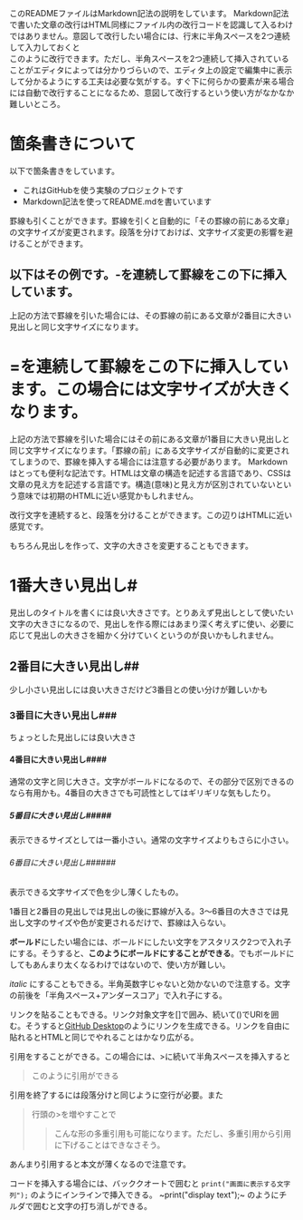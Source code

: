 このREADMEファイルはMarkdown記法の説明をしています。
Markdown記法で書いた文章の改行はHTML同様にファイル内の改行コードを認識して入るわけではありません。意図して改行したい場合には、行末に半角スペースを2つ連続して入力しておくと  
このように改行できます。ただし、半角スペースを2つ連続して挿入されていることがエディタによっては分かりづらいので、エディタ上の設定で編集中に表示して分かるようにする工夫は必要な気がする。すぐ下に何らかの要素が来る場合には自動で改行することになるため、意図して改行するという使い方がなかなか難しいところ。

# 箇条書きについて
以下で箇条書きをしています。
* これはGitHubを使う実験のプロジェクトです
* Markdown記法を使ってREADME.mdを書いています

罫線も引くことができます。罫線を引くと自動的に「その罫線の前にある文章」の文字サイズが変更されます。段落を分けておけば、文字サイズ変更の影響を避けることができます。

以下はその例です。-を連続して罫線をこの下に挿入しています。
-------------------------
上記の方法で罫線を引いた場合には、その罫線の前にある文章が2番目に大きい見出しと同じ文字サイズになります。

=を連続して罫線をこの下に挿入しています。この場合には文字サイズが大きくなります。
=========================
上記の方法で罫線を引いた場合にはその前にある文章が1番目に大きい見出しと同じ文字サイズになります。「罫線の前」にある文字サイズが自動的に変更されてしまうので、罫線を挿入する場合には注意する必要があります。
Markdownはとっても便利な記法です。HTMLは文章の構造を記述する言語であり、CSSは文章の見え方を記述する言語です。構造(意味)と見え方が区別されていないという意味では初期のHTMLに近い感覚かもしれません。

改行文字を連続すると、段落を分けることができます。この辺りはHTMLに近い感覚です。

もちろん見出しを作って、文字の大きさを変更することもできます。
# 1番大きい見出し#
見出しのタイトルを書くには良い大きさです。とりあえず見出しとして使いたい文字の大きさになるので、見出しを作る際にはあまり深く考えずに使い、必要に応じて見出しの大きさを細かく分けていくというのが良いかもしれません。
## 2番目に大きい見出し##
少し小さい見出しには良い大きさだけど3番目との使い分けが難しいかも
### 3番目に大きい見出し###
ちょっとした見出しには良い大きさ
#### 4番目に大きい見出し####
通常の文字と同じ大きさ。文字がボールドになるので、その部分で区別できるのなら有用かも。4番目の大きさでも可読性としてはギリギリな気もしたり。
##### 5番目に大きい見出し#####
表示できるサイズとしては一番小さい。通常の文字サイズよりもさらに小さい。
###### 6番目に大きい見出し######
表示できる文字サイズで色を少し薄くしたもの。  

1番目と2番目の見出しでは見出しの後に罫線が入る。3〜6番目の大きさでは見出し文字のサイズや色が変更されるだけで、罫線は入らない。

**ボールド**にしたい場合には、ボールドにしたい文字をアスタリスク2つで入れ子にする。そうすると、**このようにボールドにすることができる**。でもボールドにしてもあんまり太くなるわけではないので、使い方が難しい。

_italic_ にすることもできる。半角英数字じゃないと効かないので注意する。文字の前後を「半角スペース+アンダースコア」で入れ子にする。

リンクを貼ることもできる。リンク対象文字を[]で囲み、続いて()でURIを囲む。そうすると[GitHub Desktop](https://desktop.github.com)のようにリンクを生成できる。リンクを自由に貼れるとHTMLと同じでやれることはかなり広がる。

引用をすることができる。この場合には、>に続いて半角スペースを挿入すると
> このように引用ができる

引用を終了するには段落分けと同じように空行が必要。また
> 行頭の>を増やすことで
>> こんな形の多重引用も可能になります。ただし、多重引用から引用に下げることはできなさそう。

あんまり引用すると本文が薄くなるので注意です。

コードを挿入する場合には、バッククオートで囲むと
`print("画面に表示する文字列");`
のようにインラインで挿入できる。
~print("display text");~
のようにチルダで囲むと文字の打ち消しができる。

